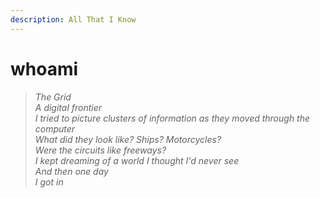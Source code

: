```yaml
---
description: All That I Know
---
```


# whoami

> _The Grid_> \
> _A digital frontier_> \
> _I tried to picture clusters of information as they moved through the computer_> \
> _What did they look like? Ships? Motorcycles?_> \
> _Were the circuits like freeways?_> \
> _I kept dreaming of a world I thought I'd never see_> \
> _And then one day_> \
> _I got in_



